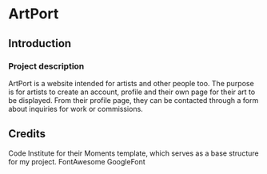 # ArtPort

## Introduction

### Project description

ArtPort is a website intended for artists and other people too. The purpose is for artists to create an account, profile and their own page for their art to be displayed. From their profile page, they can be contacted through a form about inquiries for work or commissions.

## Credits

Code Institute for their Moments template, which serves as a base structure for my project.
FontAwesome
GoogleFont
